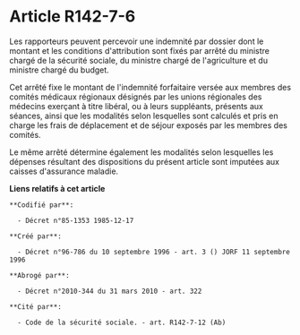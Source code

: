 # Article R142-7-6

Les rapporteurs peuvent percevoir une indemnité par dossier dont le montant et les conditions d'attribution sont fixés par
arrêté du ministre chargé de la sécurité sociale, du ministre chargé de l'agriculture et du ministre chargé du budget.

Cet arrêté fixe le montant de l'indemnité forfaitaire versée aux membres des comités médicaux régionaux désignés par les
unions régionales des médecins exerçant à titre libéral, ou à leurs suppléants, présents aux séances, ainsi que les modalités
selon lesquelles sont calculés et pris en charge les frais de déplacement et de séjour exposés par les membres des comités.

Le même arrêté détermine également les modalités selon lesquelles les dépenses résultant des dispositions du présent article
sont imputées aux caisses d'assurance maladie.

**Liens relatifs à cet article**

	**Codifié par**:

	  - Décret n°85-1353 1985-12-17

	**Créé par**:

	  - Décret n°96-786 du 10 septembre 1996 - art. 3 () JORF 11 septembre 1996

	**Abrogé par**:

	  - Décret n°2010-344 du 31 mars 2010 - art. 322

	**Cité par**:

	  - Code de la sécurité sociale. - art. R142-7-12 (Ab)
